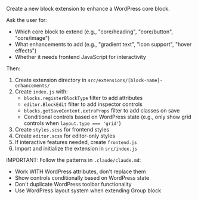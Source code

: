 Create a new block extension to enhance a WordPress core block.

Ask the user for:
- Which core block to extend (e.g., "core/heading", "core/button", "core/image")
- What enhancements to add (e.g., "gradient text", "icon support", "hover effects")
- Whether it needs frontend JavaScript for interactivity

Then:
1. Create extension directory in `src/extensions/[block-name]-enhancements/`
2. Create `index.js` with:
   - `blocks.registerBlockType` filter to add attributes
   - `editor.BlockEdit` filter to add inspector controls
   - `blocks.getSaveContent.extraProps` filter to add classes on save
   - Conditional controls based on WordPress state (e.g., only show grid controls when `layout.type === 'grid'`)
3. Create `styles.scss` for frontend styles
4. Create `editor.scss` for editor-only styles
5. If interactive features needed, create `frontend.js`
6. Import and initialize the extension in `src/index.js`

IMPORTANT: Follow the patterns in `.claude/claude.md`:
- Work WITH WordPress attributes, don't replace them
- Show controls conditionally based on WordPress state
- Don't duplicate WordPress toolbar functionality
- Use WordPress layout system when extending Group block
